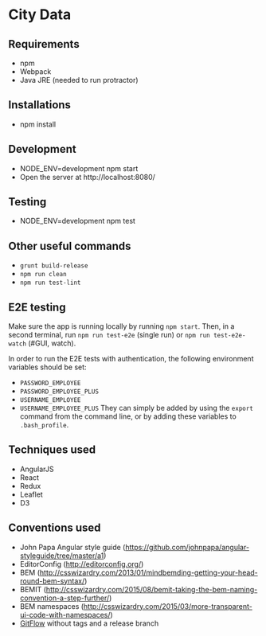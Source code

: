 # City Data

## Requirements
- npm
- Webpack
- Java JRE (needed to run protractor)

## Installations
- npm install

## Development
- NODE_ENV=development npm start
- Open the server at http://localhost:8080/

## Testing
- NODE_ENV=development npm test

## Other useful commands

- `grunt build-release`
- `npm run clean`
- `npm run test-lint`

## E2E testing

Make sure the app is running locally by running `npm start`.
Then, in a second terminal, run `npm run test-e2e` (single run) or `npm run test-e2e-watch` (#GUI, watch).

In order to run the E2E tests with authentication, the following environment variables should be set:
- `PASSWORD_EMPLOYEE`
- `PASSWORD_EMPLOYEE_PLUS`
- `USERNAME_EMPLOYEE`
- `USERNAME_EMPLOYEE_PLUS`
They can simply be added by using the `export` command from the command line, or by adding these
variables to `.bash_profile`.

## Techniques used
- AngularJS
- React
- Redux
- Leaflet
- D3

## Conventions used
- John Papa Angular style guide (https://github.com/johnpapa/angular-styleguide/tree/master/a1)
- EditorConfig (http://editorconfig.org/)
- BEM (http://csswizardry.com/2013/01/mindbemding-getting-your-head-round-bem-syntax/)
- BEMIT (http://csswizardry.com/2015/08/bemit-taking-the-bem-naming-convention-a-step-further/)
- BEM namespaces (http://csswizardry.com/2015/03/more-transparent-ui-code-with-namespaces/)
- [GitFlow](https://datasift.github.io/gitflow/IntroducingGitFlow.html) without tags and a release branch

